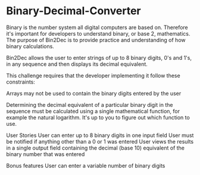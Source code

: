 # Binary-Decimal-Converter

Binary is the number system all digital computers are based on. Therefore it's important for developers to understand binary, or base 2, mathematics. The purpose of Bin2Dec is to provide practice and understanding of how binary calculations.

Bin2Dec allows the user to enter strings of up to 8 binary digits, 0's and 1's, in any sequence and then displays its decimal equivalent.

This challenge requires that the developer implementing it follow these constraints:

Arrays may not be used to contain the binary digits entered by the user

Determining the decimal equivalent of a particular binary digit in the sequence must be calculated using a single mathematical function, for example the natural logarithm. It's up to you to figure out which function to use.

User Stories
 User can enter up to 8 binary digits in one input field
 User must be notified if anything other than a 0 or 1 was entered
 User views the results in a single output field containing the decimal (base 10) equivalent of the binary number that was entered

Bonus features
 User can enter a variable number of binary digits
